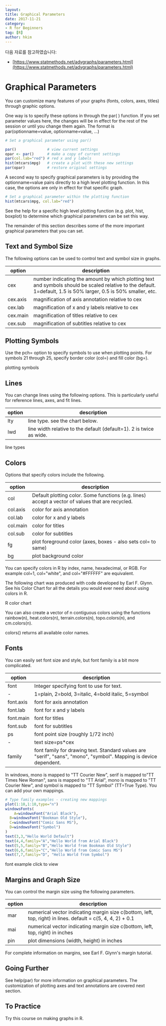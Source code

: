 ```yaml
---
layout:
title: Graphical Parameters
date: 2017-11-21  
category:
- R for Beginners
tag: [R]    
author: hkim  
---
```


다음 자료를 참고하였습니다:  
- [https://www.statmethods.net/advgraphs/parameters.html](https://www.statmethods.net/advgraphs/parameters.html)

# Graphical Parameters

You can customize many features of your graphs (fonts, colors, axes, titles) through graphic options.

One way is to specify these options in through the par( ) function. If you set parameter values here, the changes will be in effect for the rest of the session or until you change them again. The format is par(optionname=value, optionname=value, ...)

```r
# Set a graphical parameter using par()

par()              # view current settings
opar <- par()      # make a copy of current settings
par(col.lab="red") # red x and y labels
hist(mtcars$mpg)   # create a plot with these new settings
par(opar)          # restore original settings
```

A second way to specify graphical parameters is by providing the optionname=value pairs directly to a high level plotting function. In this case, the options are only in effect for that specific graph.

```r
# Set a graphical parameter within the plotting function
hist(mtcars$mpg, col.lab="red")
```

See the help for a specific high level plotting function (e.g. plot, hist, boxplot) to determine which graphical parameters can be set this way.

The remainder of this section describes some of the more important graphical parameters that you can set.


## Text and Symbol Size

The following options can be used to control text and symbol size in graphs.

option   | description
---------|----------------
cex      | number indicating the amount by which plotting text and symbols should be scaled relative to the default. 1=default, 1.5 is 50% larger, 0.5 is 50% smaller, etc.
cex.axis | magnification of axis annotation relative to cex
cex.lab  | magnification of x and y labels relative to cex
cex.main | magnification of titles relative to cex
cex.sub  | magnification of subtitles relative to cex


## Plotting Symbols

Use the pch= option to specify symbols to use when plotting points. For symbols 21 through 25, specify border color (col=) and fill color (bg=).

plotting symbols


## Lines

You can change lines using the following options. This is particularly useful for reference lines, axes, and fit lines.

option | description
-------|------------------------------
lty    | line type. see the chart below.
lwd    | line width relative to the default (default=1). 2 is twice as wide.

line types


## Colors

Options that specify colors include the following.

option   | description
---------|----------------------------
col      | Default plotting color. Some functions (e.g. lines) accept a vector of values that are recycled.
col.axis | color for axis annotation
col.lab  | color for x and y labels
col.main | color for titles
col.sub  | color for subtitles
fg       | plot foreground color (axes, boxes - also sets col= to same)
bg       | plot background color

You can specify colors in R by index, name, hexadecimal, or RGB.
For example col=1, col="white", and col="#FFFFFF" are equivalent.

The following chart was produced with code developed by Earl F. Glynn. See his Color Chart for all the details you would ever need about using colors in R.

R color chart

You can also create a vector of n contiguous colors using the functions rainbow(n), heat.colors(n), terrain.colors(n), topo.colors(n), and cm.colors(n).

colors() returns all available color names.


## Fonts

You can easily set font size and style, but font family is a bit more complicated.

option    | description
----------|---------------------------------------------------
font      | Integer specifying font to use for text.
-         | 1=plain, 2=bold, 3=italic, 4=bold italic, 5=symbol
font.axis | font for axis annotation
font.lab  | font for x and y labels
font.main | font for titles
font.sub  | font for subtitles
ps        | font point size (roughly 1/72 inch)
-         | text size=ps*cex
family    | font family for drawing text. Standard values are "serif", "sans", "mono", "symbol". Mapping is device dependent.

In windows, mono is mapped to "TT Courier New", serif is mapped to"TT Times New Roman", sans is mapped to "TT Arial", mono is mapped to "TT Courier New", and symbol is mapped to "TT Symbol" (TT=True Type). You can add your own mappings.

```r
# Type family examples - creating new mappings
plot(1:10,1:10,type="n")
windowsFonts(
 	A=windowsFont("Arial Black"),
  B=windowsFont("Bookman Old Style"),
  C=windowsFont("Comic Sans MS"),
  D=windowsFont("Symbol")
)
text(3,3,"Hello World Default")
text(4,4,family="A","Hello World from Arial Black")
text(5,5,family="B","Hello World from Bookman Old Style")
text(6,6,family="C","Hello World from Comic Sans MS")
text(7,7,family="D", "Hello World from Symbol")
```

font example click to view


## Margins and Graph Size

You can control the margin size using the following parameters.

option | description
-------|---------------------
mar    | numerical vector indicating margin size c(bottom, left, top, right) in lines. default = c(5, 4, 4, 2) + 0.1
mai    | numerical vector indicating margin size c(bottom, left, top, right) in inches
pin    | plot dimensions (width, height) in inches

For complete information on margins, see Earl F. Glynn's margin tutorial.


## Going Further

See help(par) for more information on graphical parameters. The customization of plotting axes and text annotations are covered next section.


## To Practice

Try this course on making graphs in R.
